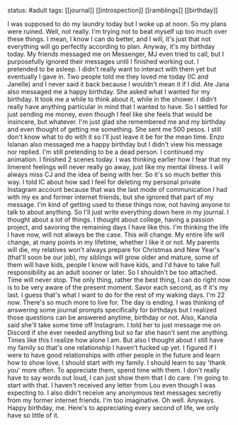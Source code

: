 status: #adult 
tags: [[journal]] [[introspection]] [[ramblings]] [[birthday]] 

I was supposed to do my laundry today but I woke up at noon. So my plans were ruined. Well, not really. I'm trying not to beat myself up too much over these things. I mean, I know I can do better, and I will, it's just that not everything will go perfectly according to plan. Anyway, it's my birthday today. My friends messaged me on Messenger, MJ even tried to call, but I purposefully ignored their messages until I finished working out. I pretended to be asleep. I didn't really want to interact with them yet but eventually I gave in. Two people told me they loved me today (IC and Janelle) and I never said it back because I wouldn't mean it if I did. Ate Jana also messaged me a happy birthday. She asked what I wanted for my birthday. It took me a while to think about it, while in the shower. I didn't really have anything particular in mind that I wanted to have. So I settled for just sending me money, even though I feel like she feels that would be insincere, but whatever. I'm just glad she remembered me and my birthday and even thought of getting me something. She sent me 500 pesos. I still don't know what to do with it so I'll just leave it be for the mean time. Enzo Islanan also messaged me a happy birthday but I didn't view his message nor replied. I'm still pretending to be a dead person. I continued my animation. I finished 2 scenes today. I was thinking earlier how I fear that my limerent feelings will never really go away, just like my mental illness. I will always miss CJ and the idea of being with her. So it's so much better this way. I told IC about how sad I feel for deleting my personal private Instagram account because that was the last mode of communication I had with my ex and former internet friends, but she ignored that part of my message. I'm kind of getting used to these things now, not having anyone to talk to about anything. So I'll just write everything down here in my journal. I thought about a lot of things. I thought about college, having a passion project, and savoring the remaining days I have like this. I'm thinking the life I have now, will not always be the case. This will change. My entire life will change, at many points in my lifetime, whether I like it or not. My parents will die, my relatives won't always prepare for Christmas and New Year's (that'll soon be our job), my siblings will grow older and mature, some of them will have kids, people I know will have kids, and I'd have to take full responsibility as an adult sooner or later. So I shouldn't be too attached. Time will never stop. The only thing, rather the best thing, I can do right now is to be very aware of the present moment. Savor each second, as if it's my last. I guess that's what I want to do for the rest of my waking days. I'm 22 now. There's so much more to live for. The day is ending. I was thinking of answering some journal prompts specifically for birthdays but I realized those questions can be answered anytime, birthday or not. Also, Kanola said she'll take some time off Instagram. I told her to just message me on Discord if she ever needed anything but so far she hasn't sent me anything. Times like this I realize how alone I am. But also I thought about I still have my family so that's one relationship I haven't fucked up yet. I figured if I were to have good relationships with other people in the future and learn how to show love, I should start with my family. I should learn to say 'thank you' more often. To appreciate them, spend time with them. I don't really have to say words out loud, I can just show them that I do care. I'm going to start with that. I haven't received any letter from Lou even though I was expecting to. I also didn't receive any anonymous text messages secretly from my former internet friends. I'm too imaginative. Oh well. Anyways. Happy birthday, me. Here's to appreciating every second of life, we only have so little of it.